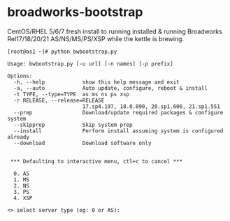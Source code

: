 # broadworks-bootstrap
CentOS/RHEL 5/6/7 fresh install to running installed &amp; running Broadworks Rel17/18/20/21 AS/NS/MS/PS/XSP while the kettle is brewing.

```
[root@as1 ~]# python bwbootstrap.py 

Usage: bwbootstrap.py [-u url] [-n names] [-p prefix]

Options:
  -h, --help            show this help message and exit
  -a, --auto            Auto update, configure, reboot & install
  -t TYPE, --type=TYPE  as ms ns ps xsp
  -r RELEASE, --release=RELEASE
                        17.sp4.197, 18.0.890, 20.sp1.606, 21.sp1.551
  --prep                Download/update required packages & configure system
  --skipprep            Skip system prep
  --install             Perform install assuming system is configured already
  --download            Download software only


 *** Defaulting to interactive menu, ctl+c to cancel *** 

  0. AS
  1. MS
  2. NS
  3. PS
  4. XSP

<> select server type (eg: 0 or AS): 
```
